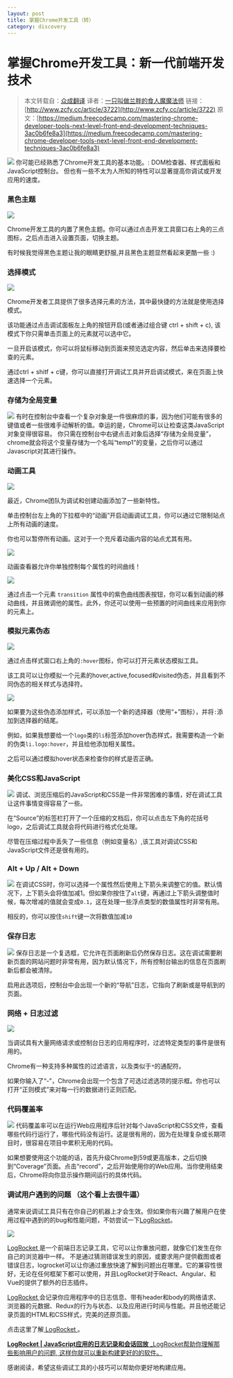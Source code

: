 ```yaml
---
layout: post
title: 掌握Chrome开发工具（转）
category: discovery
---
```


# 掌握Chrome开发工具：新一代前端开发技术

> 本文转载自：[众成翻译](http://www.zcfy.cc)
> 译者：[一只叫做兰胖的食人魔魔法师](http://www.zcfy.cc/@mirlysky)
> 链接：[http://www.zcfy.cc/article/3722](http://www.zcfy.cc/article/3722)
> 原文：[https://medium.freecodecamp.com/mastering-chrome-developer-tools-next-level-front-end-development-techniques-3ac0b6fe8a3](https://medium.freecodecamp.com/mastering-chrome-developer-tools-next-level-front-end-development-techniques-3ac0b6fe8a3)


![](http://p0.qhimg.com/t015e639b0bbff3a958.png)
你可能已经熟悉了Chrome开发工具的基本功能。: DOM检查器、样式面板和JavaScript控制台。
但也有一些不太为人所知的特性可以显著提高你调试或开发应用的速度。

### 黑色主题

![](http://p0.qhimg.com/t01e0c0ce4f8052ff3a.png)

Chrome开发工具的内置了黑色主题。你可以通过点击开发工具窗口右上角的三点图标，之后点击进入设置页面，切换主题。

有时候我觉得黑色主题让我的眼睛更舒服,并且黑色主题显然看起来更酷一些 :)

### 选择模式

![](http://p0.qhimg.com/t01836cdb4b48940789.png)

Chrome开发者工具提供了很多选择元素的方法，其中最快捷的方法就是使用选择模式。

该功能通过点击调试面板左上角的按钮开启(或者通过组合键 ctrl + shift + c), 该模式下你只需单击页面上的元素就可以选中它。

一旦开启该模式，你可以将鼠标移动到页面来预览选定内容，然后单击来选择要检查的元素。

通过ctrl + shitf + c键，你可以直接打开调试工具并开启调试模式，来在页面上快速选择一个元素。

### 存储为全局变量

![](http://p0.qhimg.com/t0174ecdccd3846a253.png)
有时在控制台中查看一个复杂对象是一件很麻烦的事，因为他们可能有很多的键值或者一些很难手动解析的值。幸运的是，Chrome可以让检查这类JavaScript对象变得很容易。
你只需在控制台中右键点击对象后选择“存储为全局变量”，chrome就会将这个变量存储为一个名叫“temp1”的变量，之后你可以通过Javascript对其进行操作。

### 动画工具

![](http://p0.qhimg.com/t019e21ccfe21a6781f.png)

最近，Chrome团队为调试和创建动画添加了一些新特性。

单击控制台左上角的下拉框中的“动画”开启动画调试工具，你可以通过它限制站点上所有动画的速度。

你也可以暂停所有动画。这对于一个充斥着动画内容的站点尤其有用。

![](http://p0.qhimg.com/t01ad7b9f1cfa43858b.png)

动画查看器允许你单独控制每个属性的时间曲线！

![](http://p0.qhimg.com/t013dca61b1c7637096.png)

通过点击一个元素 `transition` 属性中的紫色曲线图表按钮，你可以看到动画的移动曲线，并且微调他的属性。此外，你还可以使用一些预置的时间曲线来应用到你的元素上。

### 模拟元素伪态

![](http://p0.qhimg.com/t01f006dcaf6bd06128.png)

通过点击样式窗口右上角的`:hover`图标，你可以打开元素状态模拟工具。

该工具可以让你模拟一个元素的hover,active,focused和visited伪态，并且看到不同伪态的相关样式与选择符。

![](http://p0.qhimg.com/t01465fea5205ac7773.png)

如果要为这些伪态添加样式，可以添加一个新的选择器（使用“+”图标），并将`:`添加到选择器的结尾。

例如，如果我想要给一个`logo`类的`li`标签添加hover伪态样式，我需要构造一个新的伪类`li.logo:hover`，并且给他添加相关属性。

之后可以通过模拟hover状态来检查你的样式是否正确。

### 美化CSS和JavaScript

![](http://p0.qhimg.com/t015a2bfa539a762525.png)
调试、浏览压缩后的JavaScript和CSS是一件非常困难的事情，好在调试工具让这件事情变得容易了一些。

在“Source”的标签栏打开了一个压缩的文档后，你可以点击左下角的花括号logo，之后调试工具就会将代码进行格式化处理。

尽管在压缩过程中丢失了一些信息（例如变量名）,该工具对调试CSS和JavaScript文件还是很有用的。

### Alt + Up / Alt + Down

![](http://p0.qhimg.com/t01f82103523fc99d5d.png)
在调试CSS时，你可以选择一个属性然后使用上下箭头来调整它的值。默认情况下，上下箭头会将值加减1。但如果你按住了`alt`键，再通过上下箭头调整值时候，每次增减的值就会变成`0.1`，这在处理一些浮点类型的数值属性时非常有用。

相反的，你可以按住`shift`键一次将数值加减`10`

### 保存日志

![](http://p0.qhimg.com/t0146a45786e54f819a.png)
保存日志是一个复选框，它允许在页面刷新后仍然保存日志。这在调试需要刷新页面的网站问题时非常有用，因为默认情况下，所有控制台输出的信息在页面刷新后都会被清除。

启用此选项后，控制台中会出现一个新的“导航”日志，它指向了刷新或是导航到的页面。

### 网络 + 日志过滤

![](http://p0.qhimg.com/t010de8398a241db428.png)

当调试具有大量网络请求或控制台日志的应用程序时，过滤特定类型的事件是很有用的。

Chrome有一种支持多种属性的过滤语言，以及类似于`*`的通配符。

如果你输入了“-”，Chrome会出现一个包含了可选过滤选项的提示框。你也可以打开“正则模式”来对每一行的数据进行正则匹配。

### 代码覆盖率

![](http://p0.qhimg.com/t011bc6afa6958c91e9.png)
代码覆盖率可以在运行Web应用程序后针对每个JavaScript和CSS文件，查看哪些代码行运行了，哪些代码没有运行。这是很有用的，因为在处理复杂或长期项目时，很容易在项目中累积无用的代码。

如果想要使用这个功能的话，首先升级Chrome到59或更高版本，之后切换到“Coverage”页面。点击“record”，之后开始使用你的Web应用。当你使用结束后，Chrome将向你显示操作期间运行的具体代码。

### 调试用户遇到的问题 （这个看上去很牛逼）
通常来说调试工具只有在你自己的机器上才会生效。但如果你有兴趣了解用户在使用过程中遇到的的bug和性能问题，不妨尝试一下[LogRocket](https://logrocket.com)。

![](http://p0.qhimg.com/t0195d799fac8d376e0.png)

[
LogRocket ](https://logrocket.com)[](https://logrocket.com)是一个前端日志记录工具，它可以让你重放问题，就像它们发生在你自己的浏览器中一样。 不是通过猜测错误发生的原因，或要求用户提供截图或者错误日志，logrocket可以让你通过重放快速了解到问题出在哪里。它的兼容性很好，无论在任何框架下都可以使用，并且LogRocket对于React、Angular、和Vue的提供了额外的日志插件。

[
LogRocket ](https://logrocket.com)[](https://logrocket.com)会记录你应用程序中的日志信息、带有header和body的网络请求、浏览器的元数据、Redux的行为与状态、以及应用进行时间与性能。并且他还能记录页面的HTML和CSS样式，完美的还原页面。

点击这里了解[ LogRocket ](https://logrocket.com)[](https://logrocket.com)。

[**LogRocket | JavaScript应用的日志记录和会话回放**
_LogRocket帮助你理解那些影响用户的问题, 这样你就可以重新构建更好的的软件。](https://logrocket.com)[](https://logrocket.com)

感谢阅读，希望这些调试工具的小技巧可以帮助你更好地构建应用。
                
